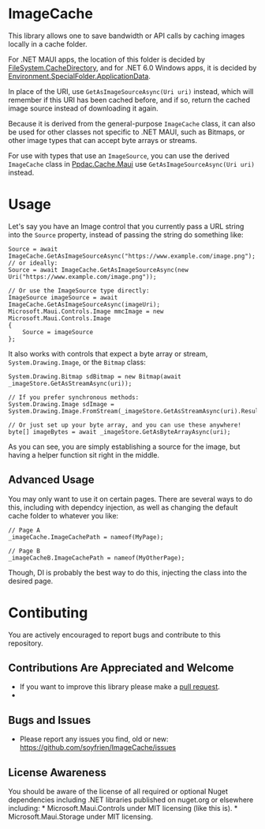 # ImageCache
This library allows one to save bandwidth or API calls by caching images locally in a cache folder.

For .NET MAUI apps, the location of this folder is decided by [FileSystem.CacheDirectory](https://learn.microsoft.com/en-us/dotnet/api/microsoft.maui.storage.filesystem.cachedirectory), and for .NET 6.0 Windows apps, it is decided by [Environment.SpecialFolder.ApplicationData](https://docs.microsoft.com/en-us/dotnet/api/system.environment.specialfolder?view=net-6.0#System_Environment_SpecialFolder_ApplicationData).

In place of the URI, use `GetAsImageSourceAsync(Uri uri)` instead, which will remember if this URI has been cached before, and if so, return the cached image source instead of downloading it again.

Because it is derived from the general-purpose `ImageCache` class, it can also be used for other classes not specific to .NET MAUI, such as Bitmaps, or other image types that can accept
byte arrays or streams.

For use with types that use an `ImageSource`, you can use the derived `ImageCache` class in [Ppdac.Cache.Maui](#) use `GetAsImageSourceAsync(Uri uri)` instead.

# Usage
Let's say you have an Image control that you currently pass a URL string into the `Source` property, instead of passing the string do something like:
```...
Source = await ImageCache.GetAsImageSourceAsync("https://www.example.com/image.png");
// or ideally:
Source = await ImageCache.GetAsImageSourceAsync(new Uri("https://www.example.com/image.png"));

// Or use the ImageSource type directly:
ImageSource imageSource = await ImageCache.GetAsImageSourceAsync(imageUri);
Microsoft.Maui.Controls.Image mmcImage = new Microsoft.Maui.Controls.Image
{
	Source = imageSource
};
```

It also works with controls that expect a byte array or stream, `System.Drawing.Image`, or the `Bitmap` class:
```
System.Drawing.Bitmap sdBitmap = new Bitmap(await _imageStore.GetAsStreamAsync(uri));

// If you prefer synchronous methods:
System.Drawing.Image sdImage = System.Drawing.Image.FromStream(_imageStore.GetAsStreamAsync(uri).Result);

// Or just set up your byte array, and you can use these anywhere!
byte[] imageBytes = await _imageStore.GetAsByteArrayAsync(uri);
```

As you can see, you are simply establishing a source for the image, but having a helper function sit right in the middle.

## Advanced Usage
You may only want to use it on certain pages. There are several ways to do this, including with dependcy injection, as well as changing the default cache folder to whatever you like: 
```
// Page A
_imageCache.ImageCachePath = nameof(MyPage);

// Page B
_imageCacheB.ImageCachePath = nameof(MyOtherPage);
```

Though, DI is probably the best way to do this, injecting the class into the desired page.


# Contibuting
You are actively encouraged to report bugs and contribute to this repository.

Contributions Are Appreciated and Welcome
--------------------------------------------
* If you want to improve this library please make a [pull request](https://dev.azure.com/ppdac/Ppdac.Cache/_git/ImageCache.Maui/pullrequests).
* 
Bugs and Issues
--------------------------------------------
* Please report any issues you find, old or new: https://github.com/soyfrien/ImageCache/issues

License Awareness
--------------------------------------------
You should be aware of the license of all required or optional Nuget dependencies including .NET libraries published on nuget.org or elsewhere including:
    * Microsoft.Maui.Controls under MIT licensing (like this is).
    * Microsoft.Maui.Storage under MIT licensing.